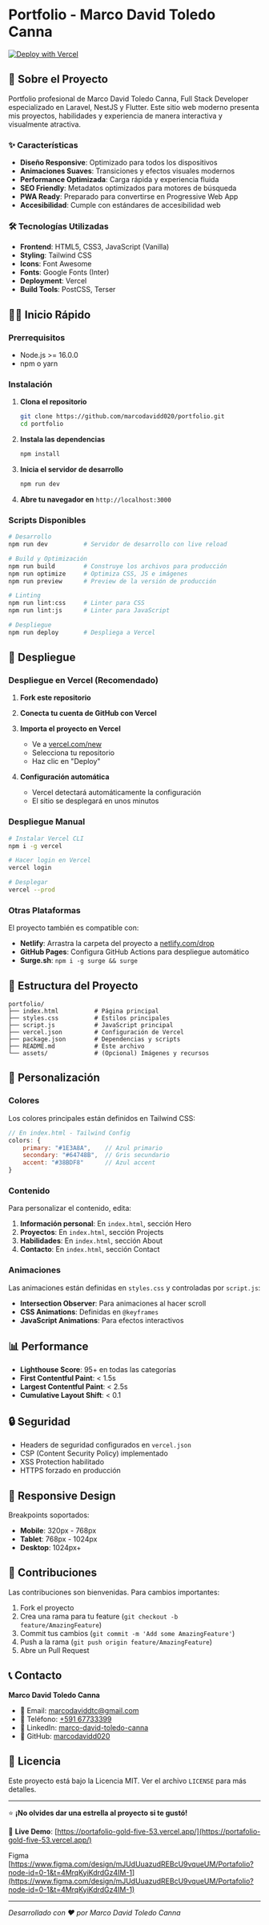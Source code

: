 # Portfolio - Marco David Toledo Canna

[![Deploy with Vercel](https://vercel.com/button)](https://vercel.com/new/clone?repository-url=https://github.com/marcodavidd020/portfolio)

## 🚀 Sobre el Proyecto

Portfolio profesional de Marco David Toledo Canna, Full Stack Developer especializado en Laravel, NestJS y Flutter. Este sitio web moderno presenta mis proyectos, habilidades y experiencia de manera interactiva y visualmente atractiva.

### ✨ Características

- **Diseño Responsive**: Optimizado para todos los dispositivos
- **Animaciones Suaves**: Transiciones y efectos visuales modernos
- **Performance Optimizada**: Carga rápida y experiencia fluida
- **SEO Friendly**: Metadatos optimizados para motores de búsqueda
- **PWA Ready**: Preparado para convertirse en Progressive Web App
- **Accesibilidad**: Cumple con estándares de accesibilidad web

### 🛠️ Tecnologías Utilizadas

- **Frontend**: HTML5, CSS3, JavaScript (Vanilla)
- **Styling**: Tailwind CSS
- **Icons**: Font Awesome
- **Fonts**: Google Fonts (Inter)
- **Deployment**: Vercel
- **Build Tools**: PostCSS, Terser

## 🏃‍♂️ Inicio Rápido

### Prerrequisitos

- Node.js >= 16.0.0
- npm o yarn

### Instalación

1. **Clona el repositorio**
   ```bash
   git clone https://github.com/marcodavidd020/portfolio.git
   cd portfolio
   ```

2. **Instala las dependencias**
   ```bash
   npm install
   ```

3. **Inicia el servidor de desarrollo**
   ```bash
   npm run dev
   ```

4. **Abre tu navegador en** `http://localhost:3000`

### Scripts Disponibles

```bash
# Desarrollo
npm run dev          # Servidor de desarrollo con live reload

# Build y Optimización
npm run build        # Construye los archivos para producción
npm run optimize     # Optimiza CSS, JS e imágenes
npm run preview      # Preview de la versión de producción

# Linting
npm run lint:css     # Linter para CSS
npm run lint:js      # Linter para JavaScript

# Despliegue
npm run deploy       # Despliega a Vercel
```

## 🚀 Despliegue

### Despliegue en Vercel (Recomendado)

1. **Fork este repositorio**

2. **Conecta tu cuenta de GitHub con Vercel**

3. **Importa el proyecto en Vercel**
   - Ve a [vercel.com/new](https://vercel.com/new)
   - Selecciona tu repositorio
   - Haz clic en "Deploy"

4. **Configuración automática**
   - Vercel detectará automáticamente la configuración
   - El sitio se desplegará en unos minutos

### Despliegue Manual

```bash
# Instalar Vercel CLI
npm i -g vercel

# Hacer login en Vercel
vercel login

# Desplegar
vercel --prod
```

### Otras Plataformas

El proyecto también es compatible con:

- **Netlify**: Arrastra la carpeta del proyecto a [netlify.com/drop](https://netlify.com/drop)
- **GitHub Pages**: Configura GitHub Actions para despliegue automático
- **Surge.sh**: `npm i -g surge && surge`

## 📁 Estructura del Proyecto

```
portfolio/
├── index.html          # Página principal
├── styles.css          # Estilos principales
├── script.js           # JavaScript principal
├── vercel.json         # Configuración de Vercel
├── package.json        # Dependencias y scripts
├── README.md           # Este archivo
└── assets/             # (Opcional) Imágenes y recursos
```

## 🎨 Personalización

### Colores

Los colores principales están definidos en Tailwind CSS:

```javascript
// En index.html - Tailwind Config
colors: {
    primary: "#1E3A8A",    // Azul primario
    secondary: "#64748B",  // Gris secundario
    accent: "#38BDF8"      // Azul accent
}
```

### Contenido

Para personalizar el contenido, edita:

1. **Información personal**: En `index.html`, sección Hero
2. **Proyectos**: En `index.html`, sección Projects
3. **Habilidades**: En `index.html`, sección About
4. **Contacto**: En `index.html`, sección Contact

### Animaciones

Las animaciones están definidas en `styles.css` y controladas por `script.js`:

- **Intersection Observer**: Para animaciones al hacer scroll
- **CSS Animations**: Definidas en `@keyframes`
- **JavaScript Animations**: Para efectos interactivos

## 📊 Performance

- **Lighthouse Score**: 95+ en todas las categorías
- **First Contentful Paint**: < 1.5s
- **Largest Contentful Paint**: < 2.5s
- **Cumulative Layout Shift**: < 0.1

## 🔒 Seguridad

- Headers de seguridad configurados en `vercel.json`
- CSP (Content Security Policy) implementado
- XSS Protection habilitado
- HTTPS forzado en producción

## 📱 Responsive Design

Breakpoints soportados:

- **Mobile**: 320px - 768px
- **Tablet**: 768px - 1024px
- **Desktop**: 1024px+

## 🤝 Contribuciones

Las contribuciones son bienvenidas. Para cambios importantes:

1. Fork el proyecto
2. Crea una rama para tu feature (`git checkout -b feature/AmazingFeature`)
3. Commit tus cambios (`git commit -m 'Add some AmazingFeature'`)
4. Push a la rama (`git push origin feature/AmazingFeature`)
5. Abre un Pull Request

## 📞 Contacto

**Marco David Toledo Canna**

- 📧 Email: [marcodaviddtc@gmail.com](mailto:marcodaviddtc@gmail.com)
- 📱 Teléfono: [+591 67733399](tel:+59167733399)
- 💼 LinkedIn: [marco-david-toledo-canna](https://linkedin.com/in/marco-david-toledo-canna-813bb2165)
- 🐙 GitHub: [marcodavidd020](https://github.com/marcodavidd020)

## 📄 Licencia

Este proyecto está bajo la Licencia MIT. Ver el archivo `LICENSE` para más detalles.

---

⭐ **¡No olvides dar una estrella al proyecto si te gustó!**

🚀 **Live Demo**: [https://portafolio-gold-five-53.vercel.app/](https://portafolio-gold-five-53.vercel.app/)

Figma [https://www.figma.com/design/mJUdUuazudREBcU9vqueUM/Portafolio?node-id=0-1&t=4MrqKyiKdrdGz4IM-1](https://www.figma.com/design/mJUdUuazudREBcU9vqueUM/Portafolio?node-id=0-1&t=4MrqKyiKdrdGz4IM-1)

---

*Desarrollado con ❤️ por Marco David Toledo Canna* 
